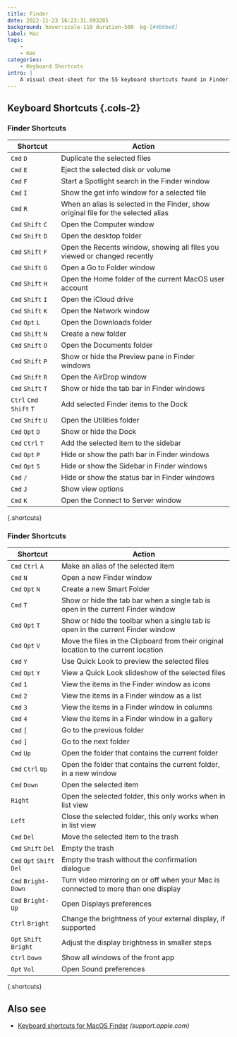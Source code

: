 ```yaml
---
title: Finder
date: 2022-11-23 16:23:31.693285
background: hover:scale-110 duration-500  bg-[#4b9be8]
label: Mac
tags: 
    - 
    - mac
categories:
    - Keyboard Shortcuts
intro: |
    A visual cheat-sheet for the 55 keyboard shortcuts found in Finder. This application is part of MacOS.
---
```




Keyboard Shortcuts  {.cols-2}
------------------



### Finder Shortcuts

Shortcut | Action
---|---
`Cmd` `D`  | Duplicate the selected files
`Cmd` `E`  | Eject the selected disk or volume
`Cmd` `F`  | Start a Spotlight search in the Finder window
`Cmd` `I`  | Show the get info window for a selected file
`Cmd` `R`  | When an alias is selected in the Finder, show original file for the selected alias
`Cmd` `Shift` `C`  | Open the Computer window
`Cmd` `Shift` `D`  | Open the desktop folder
`Cmd` `Shift` `F`  | Open the Recents window, showing all files you viewed or changed recently
`Cmd` `Shift` `G`  | Open a Go to Folder window
`Cmd` `Shift` `H`  | Open the Home folder of the current MacOS user account
`Cmd` `Shift` `I`  | Open the iCloud drive
`Cmd` `Shift` `K`  | Open the Network window
`Cmd` `Opt` `L`  | Open the Downloads folder
`Cmd` `Shift` `N`  | Create a new folder
`Cmd` `Shift` `O`  | Open the Documents folder
`Cmd` `Shift` `P`  | Show or hide the Preview pane in Finder windows
`Cmd` `Shift` `R`  | Open the AirDrop window
`Cmd` `Shift` `T`  | Show or hide the tab bar in Finder windows
`Ctrl` `Cmd` `Shift` `T`  | Add selected Finder items to the Dock
`Cmd` `Shift` `U`  | Open the Utilities folder
`Cmd` `Opt` `D`  | Show or hide the Dock
`Cmd` `Ctrl` `T`  | Add the selected item to the sidebar
`Cmd` `Opt` `P`  | Hide or show the path bar in Finder windows
`Cmd` `Opt` `S`  | Hide or show the Sidebar in Finder windows
`Cmd` `/`  | Hide or show the status bar in Finder windows
`Cmd` `J`  | Show view options
`Cmd` `K`  | Open the Connect to Server window
{.shortcuts}





### Finder Shortcuts

Shortcut | Action
---|---
`Cmd` `Ctrl` `A`  | Make an alias of the selected item
`Cmd` `N`  | Open a new Finder window
`Cmd` `Opt` `N`  | Create a new Smart Folder
`Cmd` `T`  | Show or hide the tab bar when a single tab is open in the current Finder window
`Cmd` `Opt` `T`  | Show or hide the toolbar when a single tab is open in the current Finder window
`Cmd` `Opt` `V`  | Move the files in the Clipboard from their original location to the current location
`Cmd` `Y`  | Use Quick Look to preview the selected files
`Cmd` `Opt` `Y`  | View a Quick Look slideshow of the selected files
`Cmd` `1`  | View the items in the Finder window as icons
`Cmd` `2`  | View the items in a Finder window as a list
`Cmd` `3`  | View the items in a Finder window in columns
`Cmd` `4`  | View the items in a Finder window in a gallery
`Cmd` `[`  | Go to the previous folder
`Cmd` `]`  | Go to the next folder
`Cmd` `Up`  | Open the folder that contains the current folder
`Cmd` `Ctrl` `Up`  | Open the folder that contains the current folder, in a new window
`Cmd` `Down`  | Open the selected item
`Right`  | Open the selected folder, this only works when in list view
`Left`  | Close the selected folder, this only works when in list view
`Cmd` `Del`  | Move the selected item to the trash
`Cmd` `Shift` `Del`  | Empty the trash
`Cmd` `Opt` `Shift` `Del`  | Empty the trash without the confirmation dialogue
`Cmd` `Bright-Down`  | Turn video mirroring on or off when your Mac is connected to more than one display
`Cmd` `Bright-Up`  | Open Displays preferences
`Ctrl` `Bright`  | Change the brightness of your external display, if supported
`Opt` `Shift` `Bright`  | Adjust the display brightness in smaller steps
`Ctrl` `Down`  | Show all windows of the front app
`Opt` `Vol`  | Open Sound preferences
{.shortcuts}



Also see
--------
- [Keyboard shortcuts for MacOS Finder](https://support.apple.com/en-us/HT201236) _(support.apple.com)_
